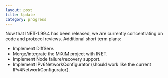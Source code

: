 ```yaml
---
layout: post
title: Update
category: progress
---
```


Now that INET-1.99.4 has been released, we are currently concentrating on code and protocol reviews. 
Additional short term plans:

*   Implement DiffServ.
*   Merge/integrate the MiXiM project with INET.
*   Implement Node failure/recovery support.
*   Implement IPv6NetworkConfigurator (should work like the current IPv4NetworkConfigurator).

